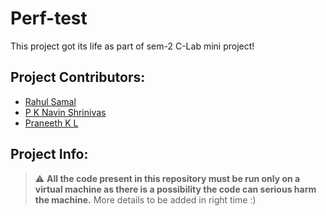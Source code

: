 # Perf-test

<p>This project got its life as part of sem-2 C-Lab mini project!</p>

## Project Contributors:

* [Rahul Samal](https://github.com/*add_your_link_here*)
* [P K Navin Shrinivas ](https://github.com/NavinShrinivas)
* [Praneeth K L](https://github.com/*add_your_link_here*)


## Project Info:
> :warning: **All the code present in this repository must be run only on a virtual machine as there is a possibility the code can serious harm the machine.**
More details to be added in right time :)

